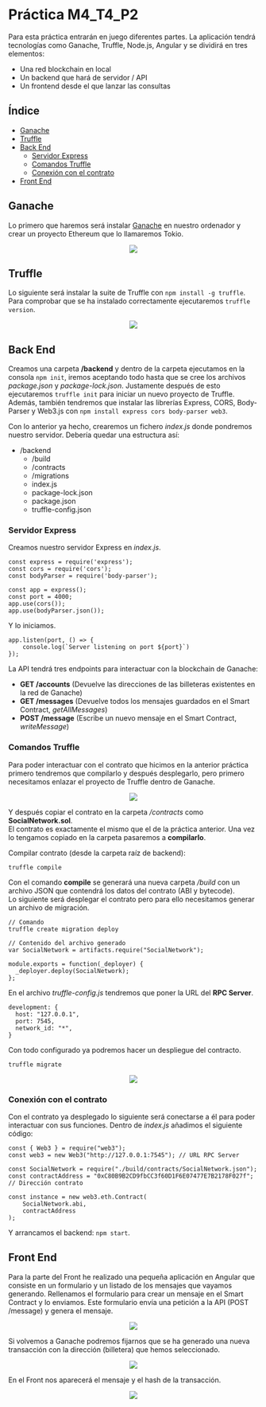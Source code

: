 # Práctica M4_T4_P2
Para esta práctica entrarán en juego diferentes partes. La aplicación tendrá tecnologías como Ganache, Truffle, Node.js, Angular y se dividirá en tres elementos: 
<ul>
  <li>Una red blockchain en local</li>
  <li>Un backend que hará de servidor / API</li>
  <li>Un frontend desde el que lanzar las consultas</li>
</ul>  

## Índice
<ul>
  <li>
    <a href="#ganache">Ganache</a>
  </li>
  <li>
    <a href="#truffle">Truffle</a>
  </li>
  <li>
    <a href="#back-end">Back End</a>
    <ul>
      <li>
        <a href="#servidor-express">Servidor Express</a>
      </li>
      <li>
        <a href="#comandos-truffle">Comandos Truffle</a>
      </li>
      <li>
        <a href="#conexión-con-el-contrato">Conexión con el contrato</a>
      </li>
    </ul>
  </li>
  <li>
    <a href="#front-end">Front End</a>
  </li>
</ul>

## Ganache
Lo primero que haremos será instalar [Ganache](https://archive.trufflesuite.com/ganache) en nuestro ordenador y crear un proyecto Ethereum que lo llamaremos Tokio.

<div align="center">
  <img src="./img/ganache.png">
</div>

## Truffle
Lo siguiente será instalar la suite de Truffle con `npm install -g truffle`. Para comprobar que se ha instalado correctamente ejecutaremos `truffle version`.

<div align="center">
  <img src="./img/truffle_version.png">
</div>

## Back End
Creamos una carpeta **/backend** y dentro de la carpeta ejecutamos en la consola `npm init`, iremos aceptando todo hasta que se cree los archivos *package.json* y *package-lock.json*. Justamente después de esto ejecutaremos `truffle init` para iniciar un nuevo proyecto de Truffle. Además, también tendremos que instalar las librerías Express, CORS, Body-Parser y Web3.js con `npm install express cors body-parser web3`.  

Con lo anterior ya hecho, crearemos un fichero *index.js* donde pondremos nuestro servidor. Debería quedar una estructura así:
- /backend
  - /build
  - /contracts
  - /migrations
  - index.js
  - package-lock.json
  - package.json
  - truffle-config.json
  
### Servidor Express
Creamos nuestro servidor Express en *index.js*.

    const express = require('express');
    const cors = require('cors');
    const bodyParser = require('body-parser');

    const app = express();
    const port = 4000;
    app.use(cors());
    app.use(bodyParser.json());

Y lo iniciamos.

    app.listen(port, () => {
        console.log(`Server listening on port ${port}`)
    });

La API tendrá tres endpoints para interactuar con la blockchain de Ganache:
 - **GET /accounts** (Devuelve las direcciones de las billeteras existentes en la red de Ganache)
 - **GET /messages** (Devuelve todos los mensajes guardados en el Smart Contract, *getAllMessages*)
 - **POST /message** (Escribe un nuevo mensaje en el Smart Contract, *writeMessage*)

### Comandos Truffle
Para poder interactuar con el contrato que hicimos en la anterior práctica primero tendremos que compilarlo y después desplegarlo, pero primero necesitamos enlazar el proyecto de Truffle dentro de Ganache.  

<div align="center">
  <img src="./img/ganache_truffle.png">
</div>

Y después copiar el contrato en la carpeta */contracts* como **SocialNetwork.sol**.  
El contrato es exactamente el mismo que el de la práctica anterior. Una vez lo tengamos copiado en la carpeta pasaremos a **compilarlo**.

Compilar contrato (desde la carpeta raíz de backend):

    truffle compile

Con el comando **compile** se generará una nueva carpeta */build* con un archivo JSON que contendrá los datos del contrato (ABI y bytecode).  
Lo siguiente será desplegar el contrato pero para ello necesitamos generar un archivo de migración.

    // Comando
    truffle create migration deploy

    // Contenido del archivo generado
    var SocialNetwork = artifacts.require("SocialNetwork");

    module.exports = function(_deployer) {
      _deployer.deploy(SocialNetwork);
    };

En el archivo *truffle-config.js* tendremos que poner la URL del **RPC Server**.

    development: {
      host: "127.0.0.1",
      port: 7545,
      network_id: "*",
    }

Con todo configurado ya podremos hacer un despliegue del contracto.

    truffle migrate

<div align="center">
  <img src="./img/deployed.png">
</div>

### Conexión con el contrato
Con el contrato ya desplegado lo siguiente será conectarse a él para poder interactuar con sus funciones. Dentro de *index.js* añadimos el siguiente código:

    const { Web3 } = require("web3");
    const web3 = new Web3("http://127.0.0.1:7545"); // URL RPC Server

    const SocialNetwork = require("./build/contracts/SocialNetwork.json");
    const contractAddress = "0xC80B9B2CD9fbCC3f60D1F6E07477E7B2178F027f"; // Dirección contrato

    const instance = new web3.eth.Contract(
        SocialNetwork.abi,
        contractAddress
    );

Y arrancamos el backend: `npm start`.

## Front End
Para la parte del Front he realizado una pequeña aplicación en Angular que consiste en un formulario y un listado de los mensajes que vayamos generando. Rellenamos el formulario para crear un mensaje en el Smart Contract y lo enviamos. Este formulario envía una petición a la API (POST /message) y genera el mensaje.

<div align="center">
  <img src="./img/form.png">
</div>

Si volvemos a Ganache podremos fijarnos que se ha generado una nueva transacción con la dirección (billetera) que hemos seleccionado.

<div align="center">
  <img src="./img/tx.png">
</div>

En el Front nos aparecerá el mensaje y el hash de la transacción.

<div align="center">
  <img src="./img/message.png">
</div>

